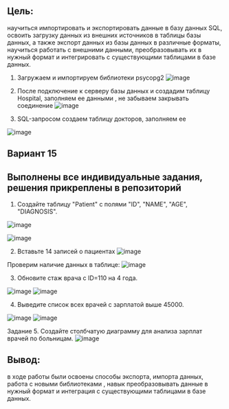 ## Цель:
научиться импортировать и экспортировать данные в базу данных SQL, освоить загрузку данных из внешних источников в таблицы базы данных, а также экспорт данных из базы данных в различные форматы,  научиться работать с внешними данными, преобразовывать их в нужный формат и интегрировать с существующими таблицами в базе данных.


1.	Загружаем и импортируем библиотеки psycopg2
 ![image](https://github.com/user-attachments/assets/d47e4e66-a254-43ea-99ca-e3de57ebbe76)

2.	После подключение к серверу базы данных и создадим таблицу Hospital, заполняем ее данными , не забываем закрывать соединение 
 ![image](https://github.com/user-attachments/assets/b206a57d-6a7c-4073-8c47-bf57ab2023c2)

3.	SQL-запросом создаем таблицу  докторов, заполняем ее
 
![image](https://github.com/user-attachments/assets/0c95cdc7-e174-4f89-ac9e-e1ec030c2f4e)

## Вариант 15
## Выполнены все индивидуальные задания, решения прикреплены в репозиторий
1.	Создайте таблицу "Patient" с полями "ID", "NAME", "AGE", "DIAGNOSIS".
 
 ![image](https://github.com/user-attachments/assets/494724b2-3d6d-42df-9ef1-58b4c492cc49)

![image](https://github.com/user-attachments/assets/8154fe8d-2bb3-416f-b78c-63a4e758ba3e)

2.	Вставьте 14 записей о пациентах
 ![image](https://github.com/user-attachments/assets/f8be7c37-e40e-4f20-beeb-c4d1e2f399f3)

Проверим наличие данных в таблице:
 ![image](https://github.com/user-attachments/assets/c515dfcc-78ef-441a-9e2f-86fa087e516a)

3.	Обновите стаж врача с ID=110 на 4 года.
 
 ![image](https://github.com/user-attachments/assets/bf37d94d-267d-49ed-9e7d-d529fc39e1cf)
 ![image](https://github.com/user-attachments/assets/e1d12749-740c-43e3-8f09-bdafd06649ee)


4.	Выведите список всех врачей с зарплатой выше 45000.
 
 ![image](https://github.com/user-attachments/assets/7eafeaee-465c-4749-ae5f-0c928a026967)
![image](https://github.com/user-attachments/assets/05bc4967-6c24-4e05-b559-b8e18cad7fcc)


Задание 5. Создайте столбчатую диаграмму для анализа зарплат врачей по больницам.
 ![image](https://github.com/user-attachments/assets/69c82e4b-9d14-4058-b05a-2c3e004c39a7)


## Вывод: 
в ходе работы были освоены способы экспорта, импорта данных, работа с новыми библиотеками , навык преобразовывать данные  в нужный формат и интеграция с существующими таблицами в базе данных.







